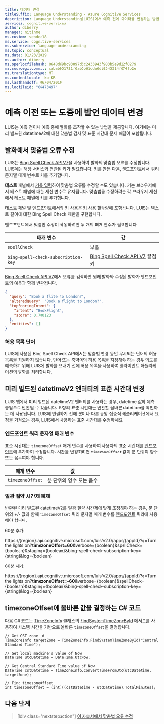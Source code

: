 ```yaml
---
title: 데이터 변경
titleSuffix: Language Understanding - Azure Cognitive Services
description: Language Understanding(LUIS)에서 예측 전에 데이터를 변경하는 방법을 알아봅니다.
services: cognitive-services
author: diberry
manager: nitinme
ms.custom: seodec18
ms.service: cognitive-services
ms.subservice: language-understanding
ms.topic: conceptual
ms.date: 01/23/2019
ms.author: diberry
ms.openlocfilehash: 0648dd9bc93097d3c2433943f983b5e9d22f0279
ms.sourcegitcommit: cababb51721f6ab6b61dda6d18345514f074fb2e
ms.translationtype: MT
ms.contentlocale: ko-KR
ms.lasthandoff: 06/04/2019
ms.locfileid: "66473497"
---
```

# <a name="alter-utterance-data-before-or-during-prediction"></a>예측 이전 또는 도중에 발언 데이터 변경
LUIS는 예측 전이나 예측 중에 발화를 조작할 수 있는 방법을 제공합니다. 여기에는 미리 빌드된 datetimeV2에 대한 맞춤법 검사 및 표준 시간대 문제 해결이 포함됩니다. 

## <a name="correct-spelling-errors-in-utterance"></a>발화에서 맞춤법 오류 수정
LUIS는 [Bing Spell Check API V7](https://azure.microsoft.com/services/cognitive-services/spell-check/)을 사용하여 발화의 맞춤법 오류를 수정합니다. LUIS에는 해당 서비스와 연관된 키가 필요합니다. 키를 만든 다음, [엔드포인트](https://go.microsoft.com/fwlink/?linkid=2092356)에서 쿼리 문자열 매개 변수로 키를 추가합니다. 

**테스트** 패널에서 [키를 입력](luis-interactive-test.md#view-bing-spell-check-corrections-in-test-panel)하여 맞춤법 오류를 수정할 수도 있습니다. 키는 브라우저에서 테스트 패널에 대한 세션 변수로 유지됩니다. 맞춤법을 수정하려는 각 브라우저 세션에서 테스트 패널에 키를 추가합니다. 

테스트 패널 및 엔드포인트에서의 키 사용은 [키 사용](https://azure.microsoft.com/pricing/details/cognitive-services/spellcheck-api/) 할당량에 포함됩니다. LUIS는 텍스트 길이에 대한 Bing Spell Check 제한을 구현합니다. 

엔드포인트에서 맞춤법 수정이 작동하려면 두 개의 매개 변수가 필요합니다.

|매개 변수|값|
|--|--|
|`spellCheck`|부울|
|`bing-spell-check-subscription-key`|[Bing Spell Check API V7](https://azure.microsoft.com/services/cognitive-services/spell-check/) 끝점 키|

[Bing Spell Check API V7](https://azure.microsoft.com/services/cognitive-services/spell-check/)에서 오류를 검색하면 원래 발화와 수정된 발화가 엔드포인트의 예측과 함께 반환됩니다.

```JSON
{
  "query": "Book a flite to London?",
  "alteredQuery": "Book a flight to London?",
  "topScoringIntent": {
    "intent": "BookFlight",
    "score": 0.780123
  },
  "entities": []
}
```
 
### <a name="whitelist-words"></a>허용 목록 단어
LUIS에 사용된 Bing Spell Check API에서는 맞춤법 변경 동안 무시되는 단어의 허용 목록을 지원하지 않습니다. 단어 또는 축약어의 허용 목록을 지정해야 하는 경우 의도를 예측하기 위해 LUIS에 발화를 보내기 전에 허용 목록을 사용하여 클라이언트 애플리케이션의 발화를 처리합니다.

## <a name="change-time-zone-of-prebuilt-datetimev2-entity"></a>미리 빌드된 datetimeV2 엔터티의 표준 시간대 변경
LUIS 앱에서 미리 빌드된 datetimeV2 엔터티를 사용하는 경우, datetime 값이 예측 응답으로 반환될 수 있습니다. 요청의 표준 시간대는 반환할 올바른 datetime을 확인하는 데 사용됩니다. LUIS에 연결하기 전에 봇이나 다른 중앙 집중식 애플리케이션에서 요청을 가져오는 경우, LUIS에서 사용하는 표준 시간대를 수정하세요. 

### <a name="endpoint-querystring-parameter"></a>엔드포인트 쿼리 문자열 매개 변수
표준 시간대는 `timezoneOffset` 매개 변수를 사용하여 사용자의 표준 시간대를 [엔드포인트](https://go.microsoft.com/fwlink/?linkid=2092356)에 추가하여 수정합니다. 시간을 변경하려면 `timezoneOffset` 값이 분 단위의 양수 또는 음수여야 합니다.  

|매개 변수|값|
|--|--|
|`timezoneOffset`|분 단위의 양수 또는 음수|

### <a name="daylight-savings-example"></a>일광 절약 시간제 예제
반환된 미리 빌드된 datetimeV2를 일광 절약 시간제에 맞게 조정해야 하는 경우, 분 단위의 +/- 값과 함께 `timezoneOffset` 쿼리 문자열 매개 변수를 [엔드포인트](https://go.microsoft.com/fwlink/?linkid=2092356) 쿼리에 사용해야 합니다.

60분 추가: 

https://{region}.api.cognitive.microsoft.com/luis/v2.0/apps/{appId}?q=Turn the lights on?**timezoneOffset=60**&verbose={boolean}&spellCheck={boolean}&staging={boolean}&bing-spell-check-subscription-key={string}&log={boolean}

60분 제거: 

https://{region}.api.cognitive.microsoft.com/luis/v2.0/apps/{appId}?q=Turn the lights on?**timezoneOffset=-60**&verbose={boolean}&spellCheck={boolean}&staging={boolean}&bing-spell-check-subscription-key={string}&log={boolean}

## <a name="c-code-determines-correct-value-of-timezoneoffset"></a>timezoneOffset에 올바른 값을 결정하는 C# 코드
다음 C# 코드는 [TimeZoneInfo](https://docs.microsoft.com/dotnet/api/system.timezoneinfo) 클래스의 [FindSystemTimeZoneById](https://docs.microsoft.com/dotnet/api/system.timezoneinfo.findsystemtimezonebyid#examples) 메서드를 사용하여 시스템 시간을 기반으로 올바른 `timezoneOffset`을 결정합니다.

```CSharp
// Get CST zone id
TimeZoneInfo targetZone = TimeZoneInfo.FindSystemTimeZoneById("Central Standard Time");

// Get local machine's value of Now
DateTime utcDatetime = DateTime.UtcNow;

// Get Central Standard Time value of Now
DateTime cstDatetime = TimeZoneInfo.ConvertTimeFromUtc(utcDatetime, targetZone);

// Find timezoneOffset
int timezoneOffset = (int)((cstDatetime - utcDatetime).TotalMinutes);
```

## <a name="next-steps"></a>다음 단계

> [!div class="nextstepaction"]
> [이 자습서에서 맞춤법 오류 수정](luis-tutorial-bing-spellcheck.md)
